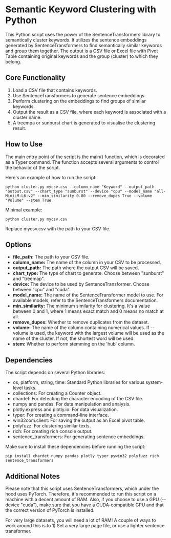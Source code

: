 # Semantic Keyword Clustering with Python

This Python script uses the power of the SentenceTransformers library to semantically cluster keywords. It utilizes the sentence embeddings generated by SentenceTransformers to find semantically similar keywords and group them together. The output is a CSV file or Excel file with Pivot Table containing original keywords and the group (cluster) to which they belong.

## Core Functionality

1. Load a CSV file that contains keywords.
2. Use SentenceTransformers to generate sentence embeddings.
3. Perform clustering on the embeddings to find groups of similar keywords.
4. Output the result as a CSV file, where each keyword is associated with a cluster name.
5. A treempa or sunburst chart is generated to visualise the clustering result.

## How to Use

The main entry point of the script is the main() function, which is decorated as a Typer command. The function accepts several arguments to control the behavior of the script.

Here's an example of how to run the script:

`python cluster.py mycsv.csv --column_name "Keyword" --output_path "output.csv" --chart_type "sunburst" --device "cpu" --model_name "all-MiniLM-L6-v2" --min_similarity 0.80 --remove_dupes True --volume "Volume" --stem True`

Minimal example:

`python cluster.py mycsv.csv`

Replace mycsv.csv with the path to your CSV file.

## Options

* **file_path:** The path to your CSV file.
* **column_name:** The name of the column in your CSV to be processed.
* **output_path:** The path where the output CSV will be saved.
* **chart_type:** The type of chart to generate. Choose between "sunburst" and "treemap".
* **device:** The device to be used by SentenceTransformer. Choose between "cpu" and "cuda".
* **model_name:** The name of the SentenceTransformer model to use. For available models, refer to the SentenceTransformers documentation.
* **min_similarity:** The minimum similarity for clustering. It's a value between 0 and 1, where 1 means exact match and 0 means no match at all.
* **remove_dupes:** Whether to remove duplicates from the dataset.
* **volume:** The name of the column containing numerical values. If --volume is used, the keyword with the largest volume will be used as the name of the cluster. If not, the shortest word will be used.
* **stem:** Whether to perform stemming on the 'hub' column.

## Dependencies

The script depends on several Python libraries:

* os, platform, string, time: Standard Python libraries for various system-level tasks.
* collections: For creating a Counter object.
* chardet: For detecting the character encoding of the CSV file.
* numpy and pandas: For data manipulation and analysis.
* plotly.express and plotly.io: For data visualization.
* typer: For creating a command-line interface.
* win32com.client: For saving the output as an Excel pivot table.
* polyfuzz: For clustering similar texts.
* rich: For creating rich console output.
* sentence_transformers: For generating sentence embeddings.

Make sure to install these dependencies before running the script:

`pip install chardet numpy pandas plotly typer pywin32 polyfuzz rich sentence_transformers`

## Additional Notes
Please note that this script uses SentenceTransformers, which under the hood uses PyTorch. Therefore, it's recommended to run this script on a machine with a decent amount of RAM. Also, if you choose to use a GPU (--device "cuda"), make sure that you have a CUDA-compatible GPU and that the correct version of PyTorch is installed.

For very large datasets, you will need a lot of RAM! A couple of ways to work around this is to 1) Set a very large page file, or use a lighter sentence transformer.
